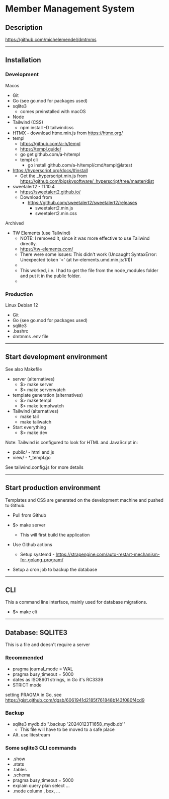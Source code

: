 # Member Management System


## Description

https://github.com/michelemendel/dmtmms

--- 

## Installation

### Development

Macos

- Git
- Go (see go.mod for packages used)
- sqlite3 
  - comes preinstalled with macOS
- Node
- Tailwind (CSS)
  - npm install -D tailwindcss
- HTMX - download htmx.min.js from https://htmx.org/
- templ 
  - https://github.com/a-h/templ
  - https://templ.guide/
  - go get github.com/a-h/templ
  - templ cli
    - go install github.com/a-h/templ/cmd/templ@latest
- https://hyperscript.org/docs/#install
  - Get the _hyperscript.min.js from https://github.com/bigskysoftware/_hyperscript/tree/master/dist
- sweetalert2 - 11.10.4
  - https://sweetalert2.github.io/
  - Download from
    - https://github.com/sweetalert2/sweetalert2/releases
      - sweetalert2.min.js
      - sweetalert2.min.css
  
Archived
- TW Elements (use Tailwind)
  - NOTE: I removed it, since it was more effective to use Tailwind directly.
  - https://tw-elements.com/
  - There were some issues: This didn't work (Uncaught SyntaxError: Unexpected token '<' (at tw-elements.umd.min.js:1:1))
  -	<script type="text/javascript" src="../node_modules/tw-elements/dist/js/tw-elements.umd.min.js"></script>
  - This worked, i.e. I had to get the file from the node_modules folder and put it in the public folder.
  - <script type="text/javascript" src="/public/tw-elements.umd.min.js"></script>			


### Production

Linux Debian 12

- Git
- Go (see go.mod for packages used)
- sqlite3 
- .bashrc
- dmtmms .env file

---

## Start development environment

See also Makefile

- server (alternatives)
  - $> make server
  - $> make serverwatch
- template generation (alternatives)
  - $> make templ
  - $> make templwatch
- Tailwind (alternatives)
  - make tail
  - make tailwatch
- Start everything
  - $> make dev

Note: Tailwind is configured to look for HTML and JavaScript in: 
- public/ - html and js
- view/ - *_templ.go

See tailwind.config.js for more details

---

## Start production environment

Templates and CSS are generated on the development machine and pushed to Github.

- Pull from Github
- $> make server
  - This will first build the application

- Use Github actions
  - Setup systemd - https://strapengine.com/auto-restart-mechanism-for-golang-program/
- Setup a cron job to backup the database

---

## CLI

This a command line interface, mainly used for database migrations.

- $> make cli

---

## Database: SQLITE3

This is a file and doesn't require a server

### Recommended

- pragma journal_mode = WAL
- pragma busy_timeout = 5000
- dates as ISO8601 strings, in Go it's RC3339
- STRICT mode

setting PRAGMA in Go, see https://gist.github.com/dgsb/6061941d2185f761848b143f080f4cd9

### Backup

- sqlite3 mydb.db ".backup '20240123T1658_mydb.db'"
  - This file will have to be moved to a safe place
- Alt. use litestream

### Some sqlite3 CLI commands

- .show
- .stats
- .tables
- .schema
- pragma busy_timeout = 5000
- explain query plan select ...
- .mode column , box, ...